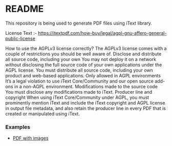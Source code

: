 # README #

This repository is being used to generate PDF files using iText library.

License Text :- https://itextpdf.com/how-buy/legal/agpl-gnu-affero-general-public-license

How to use the AGPLv3 license correctly?
The AGPLv3 license comes with a couple of restrictions you should be well aware of.
Disclose and distribute all source code, including your own
You may not deploy it on a network without disclosing the full source code of your own applications under the AGPL license. You must distribute all source code, including your own product and web-based applications.
Only allowed in AGPL environments
It’s a legal violation to use iText Core/Community and our open source add-ons in a non-AGPL environment.
Modifications made to the source code
You must disclose any modifications made to iText.
Producer line and copyright
When using iText Core/Community under AGPL, you must prominently mention iText and include the iText copyright and AGPL license in output file metadata, and also retain the producer line in every PDF that is created or manipulated using iText.

### Examples ###

* [PDF with images](src/main/java/com/whizdm/pdf/generator/example/PdfWithImages.java)
